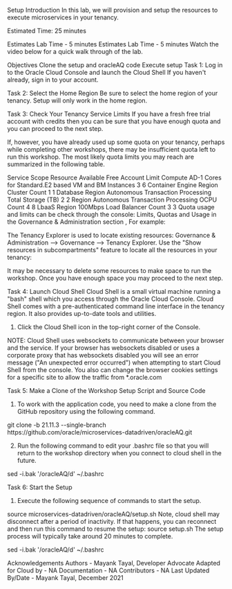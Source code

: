 Setup
Introduction
In this lab, we will provision and setup the resources to execute microservices in your tenancy.

Estimated Time: 25 minutes

Estimates Lab Time - 5 minutes
Estimates Lab Time - 5 minutes
Watch the video below for a quick walk through of the lab.

Objectives
Clone the setup and oracleAQ code
Execute setup
Task 1: Log in to the Oracle Cloud Console and launch the Cloud Shell
If you haven't already, sign in to your account.

Task 2: Select the Home Region
Be sure to select the home region of your tenancy. Setup will only work in the home region.



Task 3: Check Your Tenancy Service Limits
If you have a fresh free trial account with credits then you can be sure that you have enough quota and you can proceed to the next step.

If, however, you have already used up some quota on your tenancy, perhaps while completing other workshops, there may be insufficient quota left to run this workshop. The most likely quota limits you may reach are summarized in the following table.

Service	Scope	Resource	Available	Free Account Limit
Compute	AD-1	Cores for Standard.E2 based VM and BM Instances	3	6
Container Engine	Region	Cluster Count	1	1
Database	Region	Autonomous Transaction Processing Total Storage (TB)	2	2
Region	Autonomous Transaction Processing OCPU Count	4	8
LbaaS	Region	100Mbps Load Balancer Count	3	3
Quota usage and limits can be check through the console: Limits, Quotas and Usage in the Governance & Administration section , For example:



The Tenancy Explorer is used to locate existing resources: Governance & Administration --> Governance --> Tenancy Explorer. Use the "Show resources in subcompartments" feature to locate all the resources in your tenancy:



It may be necessary to delete some resources to make space to run the workshop. Once you have enough space you may proceed to the next step.

Task 4: Launch Cloud Shell
Cloud Shell is a small virtual machine running a "bash" shell which you access through the Oracle Cloud Console. Cloud Shell comes with a pre-authenticated command line interface in the tenancy region. It also provides up-to-date tools and utilities.

 1. Click the Cloud Shell icon in the top-right corner of the Console.


NOTE: Cloud Shell uses websockets to communicate between your browser and the service. If your browser has websockets disabled or uses a corporate proxy that has websockets disabled you will see an error message ("An unexpected error occurred") when attempting to start Cloud Shell from the console. You also can change the browser cookies settings for a specific site to allow the traffic from *.oracle.com

Task 5: Make a Clone of the Workshop Setup Script and Source Code
1. To work with the application code, you need to make a clone from the GitHub repository using the following command.

  <copy>
  git clone -b 21.11.3 --single-branch https://github.com/oracle/microservices-datadriven/oracleAQ.git
  </copy>

2. Run the following command to edit your .bashrc file so that you will return to the workshop directory when you connect to cloud shell in the future.
  <copy>
  sed -i.bak '/oracleAQ/d' ~/.bashrc
  </copy>
  
Task 6: Start the Setup
1. Execute the following sequence of commands to start the setup.

  <copy>
  source microservices-datadriven/oracleAQ/setup.sh
  </copy>
Note, cloud shell may disconnect after a period of inactivity. If that happens, you can reconnect and then run this command to resume the setup:

  <copy>
  source setup.sh
  </copy>
The setup process will typically take around 20 minutes to complete.


sed -i.bak '/oracleAQ/d' ~/.bashrc

Acknowledgements
Authors - Mayank Tayal, Developer Advocate
Adapted for Cloud by - NA
Documentation - NA
Contributors - NA
Last Updated By/Date - Mayank Tayal, December 2021
